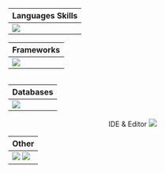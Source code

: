 <div align="center" >
<table>
<thead><tr><th>Languages Skills</th></tr></thead>
<tbody><tr><td><img src="https://skillicons.dev/icons?i=kotlin,py,java&theme=dark"/></td></tr></tbody>
</table>
<table>
<thead><tr><th>Frameworks</th></tr></thead>
<tbody><tr><td><img src="https://skillicons.dev/icons?i=flask,ktor&theme=dark"/></td></tr></tbody>
</table>
<table>
<table>
<thead><tr><th>Databases</th></tr></thead>
<tbody><tr><td><img src="https://skillicons.dev/icons?i=mongodb,mysql&theme=dark" /></td></tr></tbody>
</table>
<thead><tr><th>IDE & Editor</th></tr></thead>
<tbody><tr><td><img src="https://skillicons.dev/icons?i=vscode,androidstudio,idea&theme=dark" /></td></tr></tbody>
</table>
<table>
<thead><tr><th>Other</th></tr></thead>
<tbody><tr><td>
<img src="https://skillicons.dev/icons?i=github,git&theme=dark" />
<img src="https://skillicons.dev/icons?i=html,css&theme=dark" />
</td></tr></tbody>
</table>
</div>
